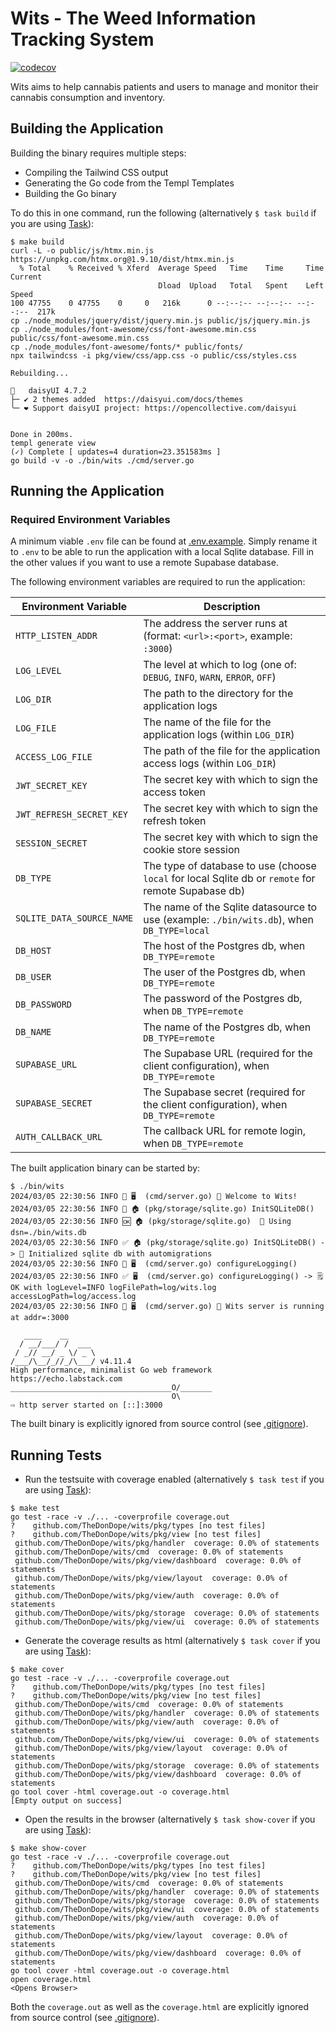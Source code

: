 # Wits - The Weed Information Tracking System

[![codecov](https://codecov.io/gh/TheDonDope/wits/graph/badge.svg?token=QM1XTAUsfU)](https://codecov.io/gh/TheDonDope/wits)

Wits aims to help cannabis patients and users to manage and monitor their cannabis consumption and inventory.

## Building the Application

Building the binary requires multiple steps:

- Compiling the Tailwind CSS output
- Generating the Go code from the Templ Templates
- Building the Go binary

To do this in one command, run the following (alternatively `$ task build` if you are using [Task](https://taskfile.dev/#/)):

```shell
$ make build
curl -L -o public/js/htmx.min.js https://unpkg.com/htmx.org@1.9.10/dist/htmx.min.js
  % Total    % Received % Xferd  Average Speed   Time    Time     Time  Current
                                 Dload  Upload   Total   Spent    Left  Speed
100 47755    0 47755    0     0   216k      0 --:--:-- --:--:-- --:--:--  217k
cp ./node_modules/jquery/dist/jquery.min.js public/js/jquery.min.js
cp ./node_modules/font-awesome/css/font-awesome.min.css public/css/font-awesome.min.css
cp ./node_modules/font-awesome/fonts/* public/fonts/
npx tailwindcss -i pkg/view/css/app.css -o public/css/styles.css

Rebuilding...

🌼   daisyUI 4.7.2
├─ ✔︎ 2 themes added  https://daisyui.com/docs/themes
╰─ ❤︎ Support daisyUI project: https://opencollective.com/daisyui


Done in 200ms.
templ generate view
(✓) Complete [ updates=4 duration=23.351583ms ]
go build -v -o ./bin/wits ./cmd/server.go
```

## Running the Application

### Required Environment Variables

A minimum viable `.env` file can be found at [.env.example](.env.example). Simply rename it to `.env` to be able to run the application with a local Sqlite database. Fill in the other values if you want to use a remote Supabase database.

The following environment variables are required to run the application:

| Environment Variable      | Description                                                                                         |
| ------------------------- | --------------------------------------------------------------------------------------------------- |
| `HTTP_LISTEN_ADDR`        | The address the server runs at (format: `<url>:<port>`, example: `:3000`)                           |
| `LOG_LEVEL`               | The level at which to log (one of: `DEBUG`, `INFO`, `WARN`, `ERROR`, `OFF`)                         |
| `LOG_DIR`                 | The path to the directory for the application logs                                                  |
| `LOG_FILE`                | The name of the file for the application logs (within `LOG_DIR`)                                    |
| `ACCESS_LOG_FILE`         | The path of the file for the application access logs (within `LOG_DIR`)                             |
| `JWT_SECRET_KEY`          | The secret key with which to sign the access token                                                  |
| `JWT_REFRESH_SECRET_KEY`  | The secret key with which to sign the refresh token                                                 |
| `SESSION_SECRET`          | The secret key with which to sign the cookie store session                                          |
| `DB_TYPE`                 | The type of database to use (choose `local` for local Sqlite db or `remote` for remote Supabase db) |
| `SQLITE_DATA_SOURCE_NAME` | The name of the Sqlite datasource to use (example: `./bin/wits.db`), when `DB_TYPE=local`           |
| `DB_HOST`                 | The host of the Postgres db, when `DB_TYPE=remote`                                                  |
| `DB_USER`                 | The user of the Postgres db, when `DB_TYPE=remote`                                                  |
| `DB_PASSWORD`             | The password of the Postgres db, when `DB_TYPE=remote`                                              |
| `DB_NAME`                 | The name of the Postgres db, when `DB_TYPE=remote`                                                  |
| `SUPABASE_URL`            | The Supabase URL (required for the client configuration), when `DB_TYPE=remote`                     |
| `SUPABASE_SECRET`         | The Supabase secret (required for the client configuration), when `DB_TYPE=remote`                  |
| `AUTH_CALLBACK_URL`       | The callback URL for remote login, when `DB_TYPE=remote`                                            |

The built application binary can be started by:

```shell
$ ./bin/wits
2024/03/05 22:30:56 INFO 💬 🖥️  (cmd/server.go) 🥦 Welcome to Wits!
2024/03/05 22:30:56 INFO 💬 🏠 (pkg/storage/sqlite.go) InitSQLiteDB()
2024/03/05 22:30:56 INFO 🆗 🏠 (pkg/storage/sqlite.go)  📂 Using dsn=./bin/wits.db
2024/03/05 22:30:56 INFO ✅ 🏠 (pkg/storage/sqlite.go) InitSQLiteDB() -> 📂 Initialized sqlite db with automigrations
2024/03/05 22:30:56 INFO 💬 🖥️  (cmd/server.go) configureLogging()
2024/03/05 22:30:56 INFO ✅ 🖥️  (cmd/server.go) configureLogging() -> 🗒️  OK with logLevel=INFO logFilePath=log/wits.log accessLogPath=log/access.log
2024/03/05 22:30:56 INFO 🚀 🖥️  (cmd/server.go) 🛜 Wits server is running at addr=:3000

   ____    __
  / __/___/ /  ___
 / _// __/ _ \/ _ \
/___/\__/_//_/\___/ v4.11.4
High performance, minimalist Go web framework
https://echo.labstack.com
____________________________________O/_______
                                    O\
⇨ http server started on [::]:3000
```

The built binary is explicitly ignored from source control (see [.gitignore](.gitignore)).

## Running Tests

- Run the testsuite with coverage enabled (alternatively `$ task test` if you are using [Task](https://taskfile.dev/#/)):

```shell
$ make test
go test -race -v ./... -coverprofile coverage.out
?    github.com/TheDonDope/wits/pkg/types [no test files]
?    github.com/TheDonDope/wits/pkg/view [no test files]
 github.com/TheDonDope/wits/pkg/handler  coverage: 0.0% of statements
 github.com/TheDonDope/wits/cmd  coverage: 0.0% of statements
 github.com/TheDonDope/wits/pkg/view/dashboard  coverage: 0.0% of statements
 github.com/TheDonDope/wits/pkg/view/layout  coverage: 0.0% of statements
 github.com/TheDonDope/wits/pkg/view/auth  coverage: 0.0% of statements
 github.com/TheDonDope/wits/pkg/storage  coverage: 0.0% of statements
 github.com/TheDonDope/wits/pkg/view/ui  coverage: 0.0% of statements
```

- Generate the coverage results as html (alternatively `$ task cover` if you are using [Task](https://taskfile.dev/#/)):

```shell
$ make cover
go test -race -v ./... -coverprofile coverage.out
?    github.com/TheDonDope/wits/pkg/types [no test files]
?    github.com/TheDonDope/wits/pkg/view [no test files]
 github.com/TheDonDope/wits/cmd  coverage: 0.0% of statements
 github.com/TheDonDope/wits/pkg/handler  coverage: 0.0% of statements
 github.com/TheDonDope/wits/pkg/view/auth  coverage: 0.0% of statements
 github.com/TheDonDope/wits/pkg/view/ui  coverage: 0.0% of statements
 github.com/TheDonDope/wits/pkg/view/layout  coverage: 0.0% of statements
 github.com/TheDonDope/wits/pkg/storage  coverage: 0.0% of statements
 github.com/TheDonDope/wits/pkg/view/dashboard  coverage: 0.0% of statements
go tool cover -html coverage.out -o coverage.html
[Empty output on success]
```

- Open the results in the browser (alternatively `$ task show-cover` if you are using [Task](https://taskfile.dev/#/)):

```shell
$ make show-cover
go test -race -v ./... -coverprofile coverage.out
?    github.com/TheDonDope/wits/pkg/types [no test files]
?    github.com/TheDonDope/wits/pkg/view [no test files]
 github.com/TheDonDope/wits/cmd  coverage: 0.0% of statements
 github.com/TheDonDope/wits/pkg/handler  coverage: 0.0% of statements
 github.com/TheDonDope/wits/pkg/storage  coverage: 0.0% of statements
 github.com/TheDonDope/wits/pkg/view/ui  coverage: 0.0% of statements
 github.com/TheDonDope/wits/pkg/view/auth  coverage: 0.0% of statements
 github.com/TheDonDope/wits/pkg/view/layout  coverage: 0.0% of statements
 github.com/TheDonDope/wits/pkg/view/dashboard  coverage: 0.0% of statements
go tool cover -html coverage.out -o coverage.html
open coverage.html
<Opens Browser>
```

Both the `coverage.out` as well as the `coverage.html` are explicitly ignored from source control (see [.gitignore](.gitignore)).
